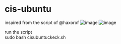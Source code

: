 # cis-ubuntu
inspired from the script of @haxorof 
![image](https://github.com/user-attachments/assets/99410996-4aa1-40eb-8087-c2952b320ab4)
![image](https://github.com/user-attachments/assets/99410996-4aa1-40eb-8087-c2952b320ab4)

run the script  
sudo bash cisubuntuckeck.sh 
